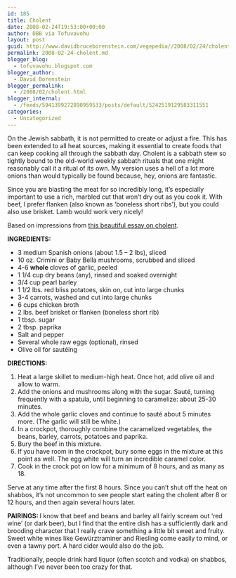 ```yaml
---
id: 185
title: Cholent
date: 2008-02-24T19:53:00+00:00
author: DBB via Tofuvavohu
layout: post
guid: http://www.davidbruceborenstein.com/vegepedia//2008/02/24/cholent/
permalink: 2008-02-24-cholent.md
blogger_blog:
  - tofuvavohu.blogspot.com
blogger_author:
  - David Borenstein
blogger_permalink:
  - /2008/02/cholent.html
blogger_internal:
  - /feeds/5941399272890959533/posts/default/5242519129583311551
categories:
  - Uncategorized
---
```

On the Jewish sabbath, it is not permitted to create or adjust a fire. This has been extended to all heat sources, making it essential to create foods that can keep cooking all through the sabbath day. Cholent is a sabbath stew so tightly bound to the old-world weekly sabbath rituals that one might reasonably call it a ritual of its own. My version uses a hell of a lot more onions than would typically be found because, hey, onions are fantastic.

Since you are blasting the meat for so incredibly long, it&#8217;s especially important to use a rich, marbled cut that won&#8217;t dry out as you cook it. With beef, I prefer flanken (also known as &#8216;boneless short ribs&#8217;), but you could also use brisket. Lamb would work very nicely!

Based on impressions from [this beautiful essay on cholent](http://www.jewishmag.com/43mag/cholent/cholent.htm).

<span style="font-weight: bold;">INGREDIENTS:<br /></span> 

  * 3 medium Spanish onions (about 1.5 &#8211; 2 lbs), sliced
  * 10 oz. Crimini or Baby Bella mushrooms, scrubbed and sliced
  * 4-6 <span style="font-weight: bold;">whole </span>cloves of garlic, peeled
  * 1 1/4 cup dry beans (any), rinsed and soaked overnight
  * 3/4 cup pearl barley
  * 1 1/2 lbs. red bliss potatoes, skin on, cut into large chunks
  * 3-4 carrots, washed and cut into large chunks
  * 6 cups chicken broth
  * 2 lbs. beef brisket or flanken (boneless short rib)
  * 1 tbsp. sugar
  * 2 tbsp. paprika
  * Salt and pepper
  * Several whole raw eggs (optional), rinsed
  * Olive oil for sautéing

<span style="font-weight: bold;">DIRECTIONS:</span> 

  1. Heat a large skillet to medium-high heat. Once hot, add olive oil and allow to warm.
  2. Add the onions and mushrooms along with the sugar. Sauté, turning frequently with a spatula, until beginning to caramelize: about 25-30 minutes.
  3. Add the whole garlic cloves and continue to sauté about 5 minutes more. (The garlic will still be white.)
  4. In a crockpot, thoroughly combine the caramelized vegetables, the beans, barley, carrots, potatoes and paprika.
  5. Bury the beef in this mixture.
  6. If you have room in the crockpot, bury some eggs in the mixture at this point as well. The egg white will turn an incredible caramel color.
  7. Cook in the crock pot on low for a minimum of 8 hours, and as many as 18.

Serve at any time after the first 8 hours. Since you can&#8217;t shut off the heat on shabbos, it&#8217;s not uncommon to see people start eating the cholent after 8 or 12 hours, and then again several hours later.

<span style="font-weight: bold;">PAIRINGS: </span>I know that beef and beans and barley all fairly scream out &#8216;red wine&#8217; (or dark beer), but I find that the entire dish has a sufficiently dark and brooding character that I really crave something a little bit sweet and fruity. Sweet white wines like Gewürztraminer and Riesling come easily to mind, or even a tawny port. A hard cider would also do the job.

Traditionally, people drink hard liquor (often scotch and vodka) on shabbos, although I&#8217;ve never been too crazy for that.